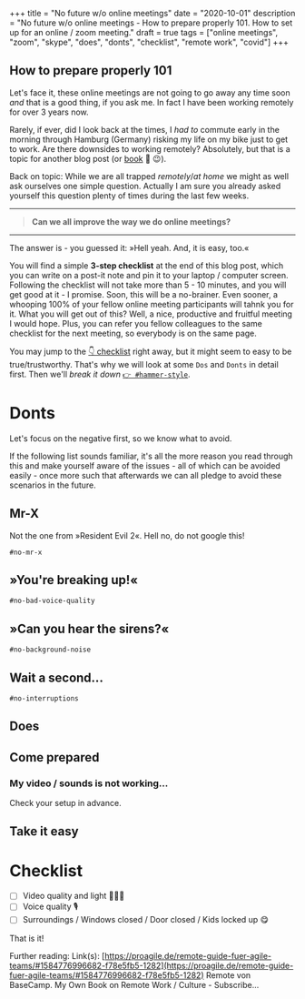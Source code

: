 +++
title = "No future w/o online meetings"
date = "2020-10-01"
description = "No future w/o online meetings - How to prepare properly 101. How to set up for an online / zoom meeting."
draft = true
tags = ["online meetings", "zoom", "skype", "does", "donts", "checklist", "remote work", "covid"]
+++

## How to prepare properly 101

Let's face it, these online meetings are not going to go away any time soon *and* that is a good thing, if you ask me. In fact I have been working remotely for over 3 years now.

Rarely, if ever, did I look back at the times, I *had to* commute early in the morning through Hamburg (Germany) risking my life on my bike just to get to work. Are there downsides to working remotely? Absolutely, but that is a topic for another blog post (or [book](#book) 📕 😉).

Back on topic: While we are all trapped *remotely*/*at home* we might as well ask ourselves one simple question. Actually I am sure you already asked yourself this question plenty of times during the last few weeks.

---

> **Can we all improve the way we do online meetings?**

---

The answer is - you guessed it: »Hell yeah. And, it is easy, too.«

You will find a simple **3-step checklist** at the end of this blog post, which you can write on a post-it note and pin it to your laptop / computer screen. Following the checklist will not take more than 5 - 10 minutes, and you will get good at it - I promise. Soon, this will be a no-brainer. Even sooner, a whooping 100% of your fellow online meeting participants will tahnk you for it. What you will get out of this? Well, a nice, productive and fruitful meeting I would hope. Plus, you can refer you fellow colleagues to the same checklist for the next meeting, so everybody is on the same page.

You may jump to the [👇 checklist](#checklist) right away, but it might seem to easy to be true/trustworthy. That's why we will look at some `Dos` and `Donts` in detail first. Then we'll *break it down* [`👉 #hammer-style`](https://www.youtube.com/watch?v=otCpCn0l4Wo). <!-- TODO: Open in new tab. -->

# Donts

Let's focus on the negative first, so we know what to avoid.

If the following list sounds familiar, it's all the more reason you read through this and make yourself aware of the issues - all of which can be avoided easily - once more such that afterwards we can all pledge to avoid these scenarios in the future.

## Mr-X

Not the one from »Resident Evil 2«. Hell no, do not google this!

`#no-mr-x`

## »You're breaking up!«

`#no-bad-voice-quality`

## »Can you hear the sirens?«

`#no-background-noise`

## Wait a second...

`#no-interruptions`

## Does

## Come prepared

### My video / sounds is not working...

Check your setup in advance.

## Take it easy

# Checklist

- [ ] Video quality and light 🙆🏻‍♀️
- [ ] Voice quality 🎙
- [ ] Surroundings / Windows closed / Door closed / Kids locked up 😋

That is it!

Further reading:
Link(s): [https://proagile.de/remote-guide-fuer-agile-teams/#1584776996682-f78e5fb5-1282](https://proagile.de/remote-guide-fuer-agile-teams/#1584776996682-f78e5fb5-1282)
Remote von BaseCamp.
My Own Book on Remote Work / Culture - Subscribe...

<!-- - Titel: No future w/o online meetings - How to prepare properly 101
- Inhalt: no-mr-x, no-bad-voice-quality, no-background-noise, no-interruptions (not being serious all the time - "hi kids!")
- Aufbau:
  - Erstmal alles schön ausführlich erklären mit Screenshots, etc. von Zoom
  - Dann runtergebrochene Checklist (die nach 2-3 Meetings in Herz & Blut geht und dann auch in 5 Minuten abgefrühstückt ist.) -->
